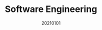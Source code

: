 ---
layout: post
comments: True
date: 20210101
title: Software Engineering
topics: [[[020 Knowledgebase]]]
tags: []
status: in-progress
---